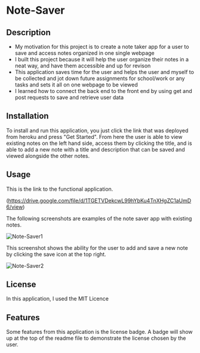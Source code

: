 # Note-Saver

## Description

- My motivation for this project is to create a note taker app for a user to save and access notes organized in one single webpage
- I built this project because it will help the user organize their notes in a neat way, and have them accessible and up for revison
- This application saves time for the user and helps the user and myself to be collected and jot down future assignments for school/work or any tasks and sets it all on one webpage to be viewed 
- I learned how to connect the back end to the front end by using get and post requests to save and retrieve user data

## Installation

To install and run this application, you just click the link that was deployed from heroku and press "Get Started". From here the user is able to view existing notes on the left hand side, access them by clicking the title, and is able to add a new note with a title and description that can be saved and viewed alongside the other notes.

## Usage

This is the link to the functional application.

(https://drive.google.com/file/d/1TGETVDekcwL99hYbKu4TnXHgZC1aUmD6/view)

The following screenshots are examples of the note saver app with existing notes.

![Note-Saver1](https://user-images.githubusercontent.com/120453099/231078116-df1bc7ae-837f-468b-b46b-db6eb9b7d283.png)

This screenshot shows the ability for the user to add and save a new note by clicking the save icon at the top right.

![Note-Saver2](https://user-images.githubusercontent.com/120453099/231078392-3c8d3850-35ec-4b3c-92b5-888cd5d16736.png)

## License

In this application, I used the MIT Licence

## Features

Some features from this application is the license badge. A badge will show up at the top of the readme file to demonstrate the license chosen by the user.
